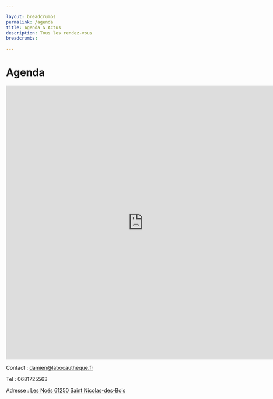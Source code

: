 ```yaml
---

layout: breadcrumbs
permalink: /agenda
title: Agenda & Actus
description: Tous les rendez-vous
breadcrumbs:
  
---
```



# Agenda

<iframe src="https://calendar.google.com/calendar/embed?src=9n8ifmcj5qb2u6qh1bgsdj215k%40group.calendar.google.com&ctz=Europe%2FParis" style="border: 0" width="750" height="750" frameborder="0" scrolling="no"></iframe>

Contact : damien@labocautheque.fr

Tel : 0681725563

Adresse : [Les Noës 61250 Saint Nicolas-des-Bois](https://www.google.com/maps/place/Les+No%C3%ABs,+61250+Saint-Nicolas-des-Bois/data=!4m2!3m1!1s0x4809e20eb4ca68c7:0xa1bfde62ea680501?sa=X&ved=2ahUKEwjbtbakwaT1AhWHBGMBHYHHDksQ8gF6BAgPEAE)
